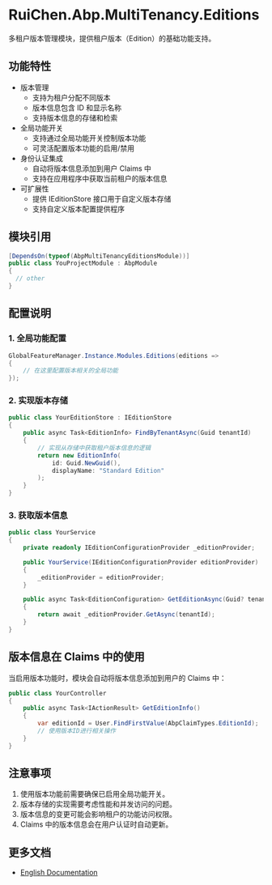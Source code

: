 # RuiChen.Abp.MultiTenancy.Editions

多租户版本管理模块，提供租户版本（Edition）的基础功能支持。

## 功能特性

- 版本管理
  - 支持为租户分配不同版本
  - 版本信息包含 ID 和显示名称
  - 支持版本信息的存储和检索
- 全局功能开关
  - 支持通过全局功能开关控制版本功能
  - 可灵活配置版本功能的启用/禁用
- 身份认证集成
  - 自动将版本信息添加到用户 Claims 中
  - 支持在应用程序中获取当前租户的版本信息
- 可扩展性
  - 提供 IEditionStore 接口用于自定义版本存储
  - 支持自定义版本配置提供程序

## 模块引用

```csharp
[DependsOn(typeof(AbpMultiTenancyEditionsModule))]
public class YouProjectModule : AbpModule
{
  // other
}
```

## 配置说明

### 1. 全局功能配置

```csharp
GlobalFeatureManager.Instance.Modules.Editions(editions =>
{
    // 在这里配置版本相关的全局功能
});
```

### 2. 实现版本存储

```csharp
public class YourEditionStore : IEditionStore
{
    public async Task<EditionInfo> FindByTenantAsync(Guid tenantId)
    {
        // 实现从存储中获取租户版本信息的逻辑
        return new EditionInfo(
            id: Guid.NewGuid(),
            displayName: "Standard Edition"
        );
    }
}
```

### 3. 获取版本信息

```csharp
public class YourService
{
    private readonly IEditionConfigurationProvider _editionProvider;

    public YourService(IEditionConfigurationProvider editionProvider)
    {
        _editionProvider = editionProvider;
    }

    public async Task<EditionConfiguration> GetEditionAsync(Guid? tenantId)
    {
        return await _editionProvider.GetAsync(tenantId);
    }
}
```

## 版本信息在 Claims 中的使用

当启用版本功能时，模块会自动将版本信息添加到用户的 Claims 中：

```csharp
public class YourController
{
    public async Task<IActionResult> GetEditionInfo()
    {
        var editionId = User.FindFirstValue(AbpClaimTypes.EditionId);
        // 使用版本ID进行相关操作
    }
}
```

## 注意事项

1. 使用版本功能前需要确保已启用全局功能开关。
2. 版本存储的实现需要考虑性能和并发访问的问题。
3. 版本信息的变更可能会影响租户的功能访问权限。
4. Claims 中的版本信息会在用户认证时自动更新。

## 更多文档

- [English Documentation](README.EN.md)
